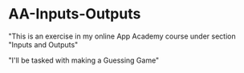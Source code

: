# AA-Inputs-Outputs

"This is an exercise in my online App Academy course under section "Inputs and Outputs"

"I'll be tasked with making a Guessing Game"